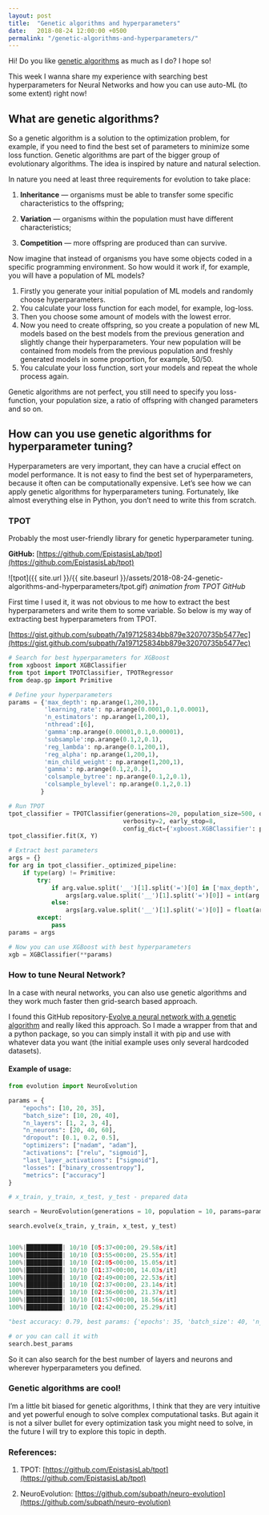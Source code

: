 ```yaml
---
layout: post
title:  "Genetic algorithms and hyperparameters"
date:   2018-08-24 12:00:00 +0500
permalink: "/genetic-algorithms-and-hyperparameters/"
---
```


Hi! Do you like [genetic algorithms](https://en.wikipedia.org/wiki/Genetic_algorithm) as much as I do? I hope so!

This week I wanna share my experience with searching best hyperparameters for Neural Networks and how you can use auto-ML (to some extent) right now!

## What are genetic algorithms?

So a genetic algorithm is a solution to the optimization problem, for example, if you need to find the best set of parameters to minimize some loss function. Genetic algorithms are part of the bigger group of evolutionary algorithms. The idea is inspired by nature and natural selection.

In nature you need at least three requirements for evolution to take place:
1. **Inheritance** — organisms must be able to transfer some specific characteristics to the offspring;

2. **Variation** — organisms within the population must have different characteristics;

3. **Competition** — more offspring are produced than can survive.

Now imagine that instead of organisms you have some objects coded in a specific programming environment. So how would it work if, for example, you will have a population of ML models?

1. Firstly you generate your initial population of ML models and randomly choose hyperparameters.
2. You calculate your loss function for each model, for example, log-loss.
3. Then you choose some amount of models with the lowest error.
4. Now you need to create offspring, so you create a population of new ML models based on the best models from the previous generation and slightly change their hyperparameters. Your new population will be contained from models from the previous population and freshly generated models in some proportion, for example, 50/50.
5. You calculate your loss function, sort your models and repeat the whole process again.

Genetic algorithms are not perfect, you still need to specify you loss-function, your population size, a ratio of offspring with changed parameters and so on.

## How can you use genetic algorithms for hyperparameter tuning?

Hyperparameters are very important, they can have a crucial effect on model performance. It is not easy to find the best set of hyperparameters, because it often can be computationally expensive. Let’s see how we can apply genetic algorithms for hyperparameters tuning. Fortunately, like almost everything else in Python, you don’t need to write this from scratch.

### TPOT

Probably the most user-friendly library for genetic hyperparameter tuning.

**GitHub:** [https://github.com/EpistasisLab/tpot](https://github.com/EpistasisLab/tpot)


![tpot]({{ site.url }}/{{ site.baseurl }}/assets/2018-08-24-genetic-algorithms-and-hyperparameters/tpot.gif)
*animation from TPOT GitHub*

First time I used it, it was not obvious to me how to extract the best hyperparameters and write them to some variable. So below is my way of extracting best hyperparameters from TPOT.

[https://gist.github.com/subpath/7a197125834bb879e32070735b5477ec](https://gist.github.com/subpath/7a197125834bb879e32070735b5477ec)

```python
# Search for best hyperparameters for XGBoost
from xgboost import XGBClassifier
from tpot import TPOTClassifier, TPOTRegressor
from deap.gp import Primitive

# Define your hyperparameters
params = {'max_depth': np.arange(1,200,1),
          'learning_rate': np.arange(0.0001,0.1,0.0001),
          'n_estimators': np.arange(1,200,1),
          'nthread':[6],
          'gamma':np.arange(0.00001,0.1,0.00001),
          'subsample':np.arange(0.1,2,0.1),
          'reg_lambda': np.arange(0.1,200,1),
          'reg_alpha': np.arange(1,200,1),
          'min_child_weight': np.arange(1,200,1),
          'gamma': np.arange(0.1,2,0.1),
          'colsample_bytree': np.arange(0.1,2,0.1),
          'colsample_bylevel': np.arange(0.1,2,0.1)
         }

# Run TPOT
tpot_classifier = TPOTClassifier(generations=20, population_size=500, offspring_size=250,
                                verbosity=2, early_stop=8,
                                config_dict={'xgboost.XGBClassifier': params}, cv = 10, scoring = 'accuracy')
tpot_classifier.fit(X, Y)

# Extract best parameters
args = {}
for arg in tpot_classifier._optimized_pipeline:
    if type(arg) != Primitive:
        try:
            if arg.value.split('__')[1].split('=')[0] in ['max_depth', 'n_estimators', 'nthread','min_child_weigh']:
                args[arg.value.split('__')[1].split('=')[0]] = int(arg.value.split('__')[1].split('=')[1])
            else:
                args[arg.value.split('__')[1].split('=')[0]] = float(arg.value.split('__')[1].split('=')[1])
        except:
            pass
params = args

# Now you can use XGBoost with best hyperparameters
xgb = XGBClassifier(**params)
```

### How to tune Neural Network?

In a case with neural networks, you can also use genetic algorithms and they work much faster then grid-search based approach.

I found this GitHub repository-[Evolve a neural network with a genetic algorithm](https://github.com/harvitronix/neural-network-genetic-algorithm) and really liked this approach. So I made a wrapper from that and a python package, so you can simply install it with pip and use with whatever data you want (the initial example uses only several hardcoded datasets).

#### Example of usage:

```python
from evolution import NeuroEvolution

params = {
    "epochs": [10, 20, 35],
    "batch_size": [10, 20, 40],
    "n_layers": [1, 2, 3, 4],
    "n_neurons": [20, 40, 60],
    "dropout": [0.1, 0.2, 0.5],
    "optimizers": ["nadam", "adam"],
    "activations": ["relu", "sigmoid"],
    "last_layer_activations": ["sigmoid"],
    "losses": ["binary_crossentropy"],
    "metrics": ["accuracy"]
}
```

```python
# x_train, y_train, x_test, y_test - prepared data

search = NeuroEvolution(generations = 10, population = 10, params=params)

search.evolve(x_train, y_train, x_test, y_test)


100%|██████████| 10/10 [05:37<00:00, 29.58s/it]
100%|██████████| 10/10 [03:55<00:00, 25.55s/it]
100%|██████████| 10/10 [02:05<00:00, 15.05s/it]
100%|██████████| 10/10 [01:37<00:00, 14.03s/it]
100%|██████████| 10/10 [02:49<00:00, 22.53s/it]
100%|██████████| 10/10 [02:37<00:00, 23.14s/it]
100%|██████████| 10/10 [02:36<00:00, 21.37s/it]
100%|██████████| 10/10 [01:57<00:00, 18.56s/it]
100%|██████████| 10/10 [02:42<00:00, 25.29s/it]

"best accuracy: 0.79, best params: {'epochs': 35, 'batch_size': 40, 'n_layers': 2, 'n_neurons': 20, 'dropout': 0.1, 'optimizers': 'nadam', 'activations': 'relu', 'last_layer_activations': 'sigmoid', 'losses': 'binary_crossentropy', 'metrics': 'accuracy'}"

# or you can call it with
search.best_params
```

So it can also search for the best number of layers and neurons and wherever hyperparameters you defined.

### Genetic algorithms are cool!

I’m a little bit biased for genetic algorithms, I think that they are very intuitive and yet powerful enough to solve complex computational tasks. But again it is not a silver bullet for every optimization task you might need to solve, in the future I will try to explore this topic in depth.

### References:

1. TPOT: [https://github.com/EpistasisLab/tpot](https://github.com/EpistasisLab/tpot)

2. NeuroEvolution: [https://github.com/subpath/neuro-evolution](https://github.com/subpath/neuro-evolution)